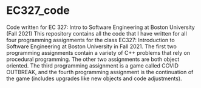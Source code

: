 # EC327_code
Code written for EC 327: Intro to Software Engineering at Boston University (Fall 2021)
This repository contains all the code that I have written for all four programming assignments for the class
EC327: Introduction to Software Engineering at Boston University in Fall 2021. The first two programming assignments contain a variety of C++ problems that rely on procedural programming. The other two assignments are both object oriented. The third programming assignment
is a game called COVID OUTBREAK, and the fourth programming assignment is the continuation of the game (includes
upgrades like new objects and code adjustments).
